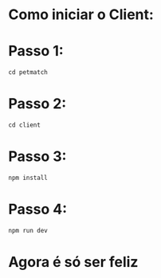 # Como iniciar o Client:

# Passo 1: 
```bash:
cd petmatch
```

# Passo 2:
```bash:
cd client
```
# Passo 3:
```bash: 
npm install
```

# Passo 4:
```bash: 
npm run dev
```

# Agora é só ser feliz 

